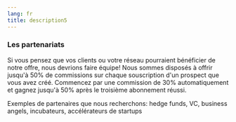 ```yaml
---
lang: fr
title: description5
---
```

### Les partenariats

Si vous pensez que vos clients ou votre réseau pourraient bénéficier de notre offre, nous devrions faire équipe! Nous sommes disposés à offrir jusqu'à 50% de commissions sur chaque souscription d'un prospect que vous avez créé. Commencez par une commission de 30% automatiquement et gagnez jusqu'à 50% après le troisième abonnement réussi.

Exemples de partenaires que nous recherchons: hedge funds, VC, business angels, incubateurs, accélérateurs de startups
